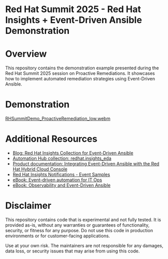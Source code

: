 # Red Hat Summit 2025 - Red Hat Insights + Event-Driven Ansible Demonstration

# Overview
This repository contains the demonstration example presented during the Red Hat Summit 2025 session on Proactive Remediations. It showcases how to implement automated remediation strategies using Event-Driven Ansible.

# Demonstration

[RHSummitDemo_ProactiveRemediation_low.webm](https://github.com/user-attachments/assets/d6ce24a3-6f86-4e8a-9c2c-e0deac51043e)

# Additional Resources
* [Blog: Red Hat Insights Collection for Event-Driven Ansible](https://www.redhat.com/en/blog/red-hat-insights-collection-for-event-driven-ansible)
* [Automation Hub collection: redhat.insights_eda](https://console.redhat.com/ansible/automation-hub/repo/published/redhat/insights_eda/)
* [Product documentation: Integrating Event-Driven Ansible with the Red Hat Hybrid Cloud Console](https://docs.redhat.com/en/documentation/red_hat_insights/1-latest/html/integrating_the_red_hat_hybrid_cloud_console_with_third-party_applications/assembly-integrating-reporting_integrating-communications#assembly-configuring-integration-with-eda_integrating-communications)
* [Red Hat Insights Notifications - Event Samples](https://github.com/jeromemarc/insights-events-samples)
* [eBook: Event-driven automation for IT Ops](https://www.redhat.com/en/engage/event-driven-automation-it-ops)
* [eBook: Observability and Event-Driven Ansible](https://www.redhat.com/en/engage/observability-and-event-driven-ansible)

# Disclaimer

This repository contains code that is experimental and not fully tested. It is provided as-is, without any warranties or guarantees of functionality, security, or fitness for any purpose. Do not use this code in production environments or for customer-facing applications.

Use at your own risk. The maintainers are not responsible for any damages, data loss, or security issues that may arise from using this code.
